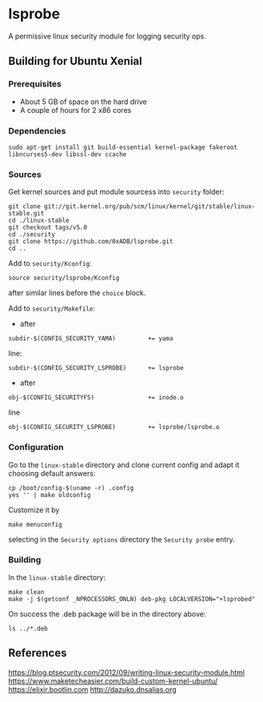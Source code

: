 # lsprobe

A permissive linux security module for logging security ops.

## Building for Ubuntu Xenial

### Prerequisites

- About 5 GB of space on the hard drive
- A couple of hours for 2 x86 cores

### Dependencies

```
sudo apt-get install git build-essential kernel-package fakeroot libncurses5-dev libssl-dev ccache
```

### Sources

Get kernel sources and put module sourcess into `security` folder:
```
git clone git://git.kernel.org/pub/scm/linux/kernel/git/stable/linux-stable.git
cd ./linux-stable
git checkout tags/v5.0
cd ./security
git clone https://github.com/0xADB/lsprobe.git
cd ..
```
Add to `security/Kconfig`:
```
source security/lsprobe/Kconfig
```
after similar lines before the `choice` block.

Add to `security/Makefile`:
- after
```
subdir-$(CONFIG_SECURITY_YAMA)         += yama
```
line:
```
subdir-$(CONFIG_SECURITY_LSPROBE)      += lsprobe
```
- after
```
obj-$(CONFIG_SECURITYFS)               += inode.o
```
line
```
obj-$(CONFIG_SECURITY_LSPROBE)         += lsprobe/lsprobe.o
```

### Configuration

Go to the `linux-stable` directory and clone current config and adapt it choosing default answers:
```
cp /boot/config-$(uname -r) .config
yes '' | make oldconfig
```
Customize it by
```
make menuconfig
```
selecting in the `Security options` directory the `Security probe` entry.

### Building

In the `linux-stable` directory:
```
make clean
make -j $(getconf _NPROCESSORS_ONLN) deb-pkg LOCALVERSION="+lsprobed"
```
On success the .deb package will be in the directory above:
```
ls ../*.deb
```

## References

https://blog.ptsecurity.com/2012/09/writing-linux-security-module.html
https://www.maketecheasier.com/build-custom-kernel-ubuntu/
https://elixir.bootlin.com
http://dazuko.dnsalias.org
